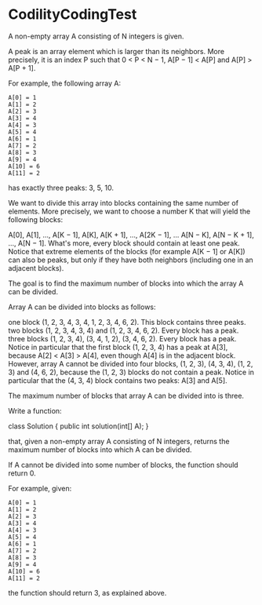 # CodilityCodingTest

A non-empty array A consisting of N integers is given.

A peak is an array element which is larger than its neighbors. More precisely, it is an index P such that 0 < P < N − 1,  A[P − 1] < A[P] and A[P] > A[P + 1].

For example, the following array A:

    A[0] = 1
    A[1] = 2
    A[2] = 3
    A[3] = 4
    A[4] = 3
    A[5] = 4
    A[6] = 1
    A[7] = 2
    A[8] = 3
    A[9] = 4
    A[10] = 6
    A[11] = 2
has exactly three peaks: 3, 5, 10.

We want to divide this array into blocks containing the same number of elements. More precisely, we want to choose a number K that will yield the following blocks:

A[0], A[1], ..., A[K − 1],
A[K], A[K + 1], ..., A[2K − 1],
...
A[N − K], A[N − K + 1], ..., A[N − 1].
What's more, every block should contain at least one peak. Notice that extreme elements of the blocks (for example A[K − 1] or A[K]) can also be peaks, but only if they have both neighbors (including one in an adjacent blocks).

The goal is to find the maximum number of blocks into which the array A can be divided.

Array A can be divided into blocks as follows:

one block (1, 2, 3, 4, 3, 4, 1, 2, 3, 4, 6, 2). This block contains three peaks.
two blocks (1, 2, 3, 4, 3, 4) and (1, 2, 3, 4, 6, 2). Every block has a peak.
three blocks (1, 2, 3, 4), (3, 4, 1, 2), (3, 4, 6, 2). Every block has a peak. Notice in particular that the first block (1, 2, 3, 4) has a peak at A[3], because A[2] < A[3] > A[4], even though A[4] is in the adjacent block.
However, array A cannot be divided into four blocks, (1, 2, 3), (4, 3, 4), (1, 2, 3) and (4, 6, 2), because the (1, 2, 3) blocks do not contain a peak. Notice in particular that the (4, 3, 4) block contains two peaks: A[3] and A[5].

The maximum number of blocks that array A can be divided into is three.

Write a function:

class Solution { public int solution(int[] A); }

that, given a non-empty array A consisting of N integers, returns the maximum number of blocks into which A can be divided.

If A cannot be divided into some number of blocks, the function should return 0.

For example, given:

    A[0] = 1
    A[1] = 2
    A[2] = 3
    A[3] = 4
    A[4] = 3
    A[5] = 4
    A[6] = 1
    A[7] = 2
    A[8] = 3
    A[9] = 4
    A[10] = 6
    A[11] = 2
the function should return 3, as explained above.